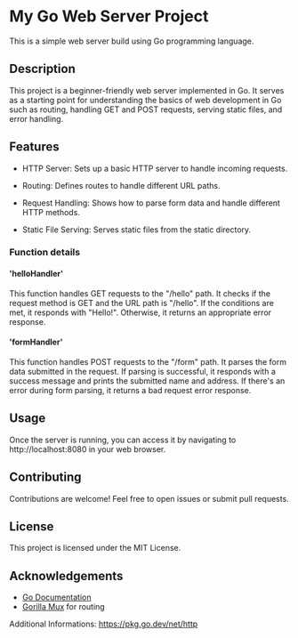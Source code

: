 # My Go Web Server Project

This is a simple web server build using Go programming language.

## Description

This project is a beginner-friendly web server implemented in Go. It serves as a starting point for understanding the basics of web development in Go such as routing, handling GET and POST requests, serving static files, and error handling.

## Features

- HTTP Server: Sets up a basic HTTP server to handle incoming requests.
* Routing: Defines routes to handle different URL paths.
+ Request Handling: Shows how to parse form data and handle different HTTP methods.
- Static File Serving: Serves static files from the static directory.

### Function details

#### 'helloHandler'
This function handles GET requests to the "/hello" path. 
It checks if the request method is GET and the URL path is "/hello". 
If the conditions are met, it responds with "Hello!". 
Otherwise, it returns an appropriate error response.

#### 'formHandler'
This function handles POST requests to the "/form" path. 
It parses the form data submitted in the request. 
If parsing is successful, it responds with a success message and prints the submitted name and address. 
If there's an error during form parsing, it returns a bad request error response.

## Usage
Once the server is running, you can access it by navigating to http://localhost:8080 in your web browser.

## Contributing
Contributions are welcome! Feel free to open issues or submit pull requests.

## License
This project is licensed under the MIT License.

## Acknowledgements
- [Go Documentation](https://golang.org/doc/)
- [Gorilla Mux](https://github.com/gorilla/mux) for routing



Additional Informations:
https://pkg.go.dev/net/http

